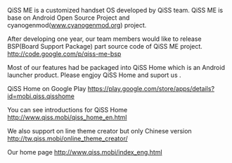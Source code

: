 QiSS ME is a customized handset OS developed by QiSS team. QiSS ME is base on Android Open Source Project and cyanogenmod(www.cyanogenmod.org) project.

After developing one year, our team members would like to release BSP(Board Support Package) part source code of QiSS ME project.
http://code.google.com/p/qiss-me-bsp

Most of our features had be packaged into QiSS Home which is an Android launcher product.
Please engjoy QiSS Home and suport us .

QiSS Home on Google Play
https://play.google.com/store/apps/details?id=mobi.qiss.qisshome

You can see introductions for QiSS Home
http://www.qiss.mobi/qiss_home_en.html

We also support on line theme creator but only Chinese version
http://tw.qiss.mobi/online_theme_creator/

Our home page
http://www.qiss.mobi/index_eng.html